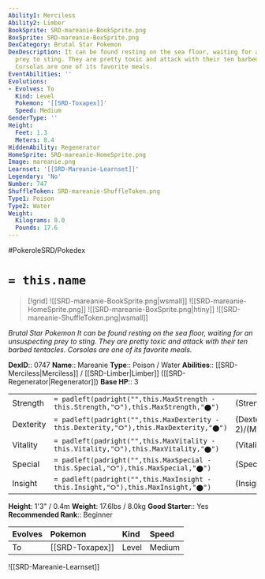 ```yaml
---
Ability1: Merciless
Ability2: Limber
BookSprite: SRD-mareanie-BookSprite.png
BoxSprite: SRD-mareanie-BoxSprite.png
DexCategory: Brutal Star Pokemon
DexDescription: It can be found resting on the sea floor, waiting for an unsuspecting
  prey to sting. They are pretty toxic and attack with their ten barbed tentacles.
  Corsolas are one of its favorite meals.
EventAbilities: ''
Evolutions:
- Evolves: To
  Kind: Level
  Pokemon: '[[SRD-Toxapex]]'
  Speed: Medium
GenderType: ''
Height:
  Feet: 1.3
  Meters: 0.4
HiddenAbility: Regenerator
HomeSprite: SRD-mareanie-HomeSprite.png
Image: mareanie.png
Learnset: '[[SRD-Mareanie-Learnset]]'
Legendary: 'No'
Number: 747
ShuffleToken: SRD-mareanie-ShuffleToken.png
Type1: Poison
Type2: Water
Weight:
  Kilograms: 8.0
  Pounds: 17.6
---
```


#PokeroleSRD/Pokedex

# `= this.name`

> [!grid]
> ![[SRD-mareanie-BookSprite.png|wsmall]]
> ![[SRD-mareanie-HomeSprite.png]]
> ![[SRD-mareanie-BoxSprite.png|htiny]]
> ![[SRD-mareanie-ShuffleToken.png|wsmall]]


*Brutal Star Pokemon*
*It can be found resting on the sea floor, waiting for an unsuspecting prey to sting. They are pretty toxic and attack with their ten barbed tentacles. Corsolas are one of its favorite meals.*

**DexID**:: 0747
**Name**:: Mareanie
**Type**:: Poison / Water
**Abilities**:: [[SRD-Merciless|Merciless]] / [[SRD-Limber|Limber]] ([[SRD-Regenerator|Regenerator]])
**Base HP**:: 3

|           |                                                                                        |                                          |
| --------- | -------------------------------------------------------------------------------------- | ---------------------------------------- |
| Strength  | `= padleft(padright("",this.MaxStrength - this.Strength,"⭘"),this.MaxStrength,"⬤")`    | (Strength::2)/(MaxStrength::4)   |
| Dexterity | `= padleft(padright("",this.MaxDexterity - this.Dexterity,"⭘"),this.MaxDexterity,"⬤")` | (Dexterity:: 2)/(MaxDexterity::4) |
| Vitality  | `= padleft(padright("",this.MaxVitality - this.Vitality,"⭘"),this.MaxVitality,"⬤")`    | (Vitality::2)/(MaxVitality::4)   |
| Special   | `= padleft(padright("",this.MaxSpecial - this.Special,"⭘"),this.MaxSpecial,"⬤")`       | (Special::1)/(MaxSpecial::3)     |
| Insight   | `= padleft(padright("",this.MaxInsight - this.Insight,"⭘"),this.MaxInsight,"⬤")`       | (Insight::2)/(MaxInsight::4)     |

**Height**: 1'3" / 0.4m
**Weight**: 17.6lbs / 8.0kg
**Good Starter**:: Yes
**Recommended Rank**:: Beginner

| Evolves   | Pokemon         | Kind   | Speed   |
|:----------|:----------------|:-------|:--------|
| To        | [[SRD-Toxapex]] | Level  | Medium  |

![[SRD-Mareanie-Learnset]]